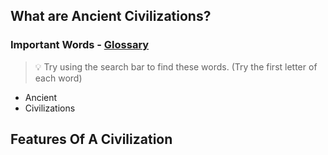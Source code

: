 ## What are Ancient Civilizations?

### Important Words - [Glossary](../pages/glossary.md)

> :bulb: Try using the search bar to find these words. (Try the first letter of each word)

- Ancient
- Civilizations

## Features Of  A Civilization